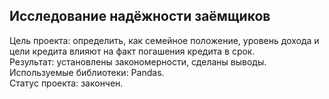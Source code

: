 ## Исследование надёжности заёмщиков
Цель проекта: определить, как семейное положение, уровень дохода и цели кредита влияют на факт погашения кредита в срок.  
Результат: установлены закономерности, сделаны выводы.  
Используемые библиотеки: Pandas.  
Статус проекта: закончен.
